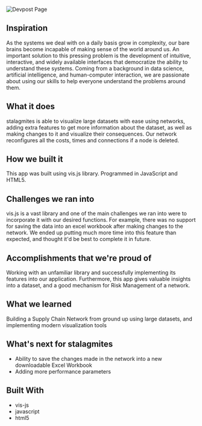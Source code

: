 ![Devpost Page](https://devpost.com/software/25-stalagmites)

## Inspiration

As the systems we deal with on a daily basis grow in complexity, our bare brains become incapable of making sense of the world around us. An important solution to this pressing problem is the development of intuitive, interactive, and widely available interfaces that democratize the ability to understand these systems. Coming from a background in data science, artificial intelligence, and human-computer interaction, we are passionate about using our skills to help everyone understand the problems around them.

## What it does

stalagmites is able to visualize large datasets with ease using networks, adding extra features to get more information about the dataset, as well as making changes to it and visualize their consequences. Our network reconfigures all the costs, times and connections if a node is deleted.

## How we built it
This app was built using vis.js library. Programmed in JavaScript and HTML5.

## Challenges we ran into

vis.js is a vast library and one of the main challenges we ran into were to incorporate it with our desired functions. For example, there was no support for saving the data into an excel workbook after making changes to the network. We ended up putting much more time into this feature than expected, and thought it'd be best to complete it in future.

## Accomplishments that we're proud of
Working with an unfamiliar library and successfully implementing its features into our application. Furthermore, this app gives valuable insights into a dataset, and a good mechanism for Risk Management of a network.

## What we learned
Building a Supply Chain Network from ground up using large datasets, and implementing modern visualization tools

## What's next for stalagmites

* Ability to save the changes made in the network into a new downloadable Excel Workbook
* Adding more performance parameters

## Built With

* vis-js
* javascript
* html5
